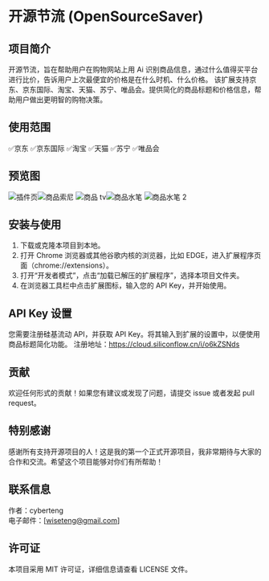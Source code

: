 # 开源节流 (OpenSourceSaver)

## 项目简介
开源节流，旨在帮助用户在购物网站上用 Ai 识别商品信息，通过什么值得买平台进行比价，告诉用户上次最便宜的价格是在什么时机、什么价格。
该扩展支持京东、京东国际、淘宝、天猫、苏宁、唯品会。提供简化的商品标题和价格信息，帮助用户做出更明智的购物决策。

## 使用范围
✅京东
✅京东国际
✅淘宝
✅天猫
✅苏宁
✅唯品会

## 预览图
![插件页](https://github.com/user-attachments/assets/3b20b081-5938-4881-95b2-570b8c4ded45)![商品索尼](https://github.com/user-attachments/assets/613909cc-a47b-4fb0-bafe-1ced8f9cdf19)
![商品 tv](https://github.com/user-attachments/assets/193fe4c3-7ca5-450f-a79c-e093b9913eec)![商品水笔](https://github.com/user-attachments/assets/d5b93780-be08-474f-8237-69aa276c6354)
![商品水笔 2](https://github.com/user-attachments/assets/3cf325e3-2e5e-4164-a7fe-801ec8f177b5)

## 安装与使用

1. 下载或克隆本项目到本地。
2. 打开 Chrome 浏览器或其他谷歌内核的浏览器，比如 EDGE，进入扩展程序页面（chrome://extensions）。
3. 打开“开发者模式”，点击“加载已解压的扩展程序”，选择本项目文件夹。
4. 在浏览器工具栏中点击扩展图标，输入您的 API Key，并开始使用。

## API Key 设置
您需要注册硅基流动 API，并获取 API Key。将其输入到扩展的设置中，以便使用商品标题简化功能。
注册地址：https://cloud.siliconflow.cn/i/o6kZSNds

## 贡献
欢迎任何形式的贡献！如果您有建议或发现了问题，请提交 issue 或者发起 pull request。

## 特别感谢
感谢所有支持开源项目的人！这是我的第一个正式开源项目，我非常期待与大家的合作和交流。希望这个项目能够对你们有所帮助！

## 联系信息
作者：cyberteng  
电子邮件：[wiseteng@gmail.com]

## 许可证
本项目采用 MIT 许可证，详细信息请查看 LICENSE 文件。
